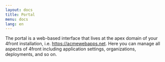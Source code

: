 ```yaml
---
layout: docs
title: Portal
menu: docs
lang: en
---
```


The portal is a web-based interface that lives at the apex domain of your 4front installation, i.e. https://acmewebapps.net. Here you can manage all aspects of 4front including application settings, organizations, deployments, and so on.
